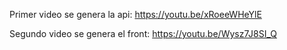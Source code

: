 Primer video se genera la api: https://youtu.be/xRoeeWHeYlE

Segundo video se genera el front: https://youtu.be/Wysz7J8SI_Q
